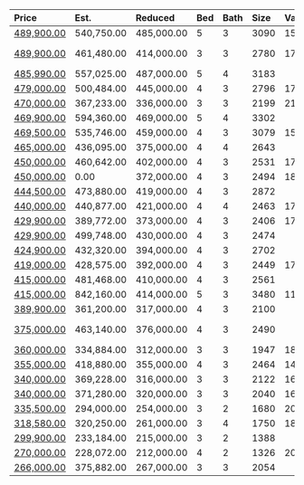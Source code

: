 | Price                                                                                    | Est.       | Reduced    | Bed | Bath | Size | Value | Days | Lot  | Year | HOA | Open      |
| :--------------------------------------------------------------------------------------- | :--------- | :--------- | :-- | :--- | :--- | :---- | :--- | :--- | :--- | :-- | :-------- |
| [489,900.00](https://www.movoto.com/home/102-pennsbury-ct-cary-nc-27513-413_2133819)     | 540,750.00 | 485,000.00 | 5   | 3    | 3090 | 159   | 1    | 0.31 | 1992 | 7   |           |
| [489,900.00](https://www.movoto.com/home/304-n-west-st-cary-nc-27513-413_2321937)        | 461,480.00 | 414,000.00 | 3   | 3    | 2780 | 176   | 78   | 6534 | 2020 | 0   | Open 8/16 |
| [485,990.00](https://www.movoto.com/home/316-barthel-dr-cary-nc-27513-413_2337007)       | 557,025.00 | 487,000.00 | 5   | 4    | 3183 |       |      |      |      |     |           |
| [479,000.00](https://www.movoto.com/home/103-roebling-ln-cary-nc-27513-413_2319752)      | 500,484.00 | 445,000.00 | 4   | 3    | 2796 | 171   | 90   | 0.31 | 1996 | 33  |           |
| [470,000.00](https://www.movoto.com/home/705-modena-dr-cary-nc-27513-413_2329174)        | 367,233.00 | 336,000.00 | 3   | 3    | 2199 | 214   | 40   | 0.70 | 1995 | 0   |           |
| [469,900.00](https://www.movoto.com/home/360-roberts-ridge-dr-cary-nc-27513-413_2110526) | 594,360.00 | 469,000.00 | 5   | 4    | 3302 |       |      |      |      |     |           |
| [469,500.00](https://www.movoto.com/home/106-trinity-grove-dr-cary-nc-27513-413_2335817) | 535,746.00 | 459,000.00 | 4   | 3    | 3079 | 152   | 8    | 9583 | 2005 | 52  |           |
| [465,000.00](https://www.movoto.com/home/626-chronicle-dr-cary-nc-27513-413_2107344)     | 436,095.00 | 375,000.00 | 4   | 4    | 2643 |       |      |      |      |     |           |
| [450,000.00](https://www.movoto.com/home/501-legault-dr-cary-nc-27513-413_2336023)       | 460,642.00 | 402,000.00 | 4   | 3    | 2531 | 178   | 7    | 0.30 | 1996 | 13  |           |
| [450,000.00](https://www.movoto.com/home/101-pinehill-way-cary-nc-27513-413_2320575)     | 0.00       | 372,000.00 | 4   | 3    | 2494 | 180   | 86   | 0.34 | 1988 | 21  |           |
| [444,500.00](https://www.movoto.com/home/320-barthel-dr-cary-nc-27513-413_2334906)       | 473,880.00 | 419,000.00 | 4   | 3    | 2872 |       |      |      |      |     |           |
| [440,000.00](https://www.movoto.com/home/522-wood-st-cary-nc-27513-413_2224000)          | 440,877.00 | 421,000.00 | 4   | 4    | 2463 | 179   | 2    | 2178 | 2019 | 115 |           |
| [429,900.00](https://www.movoto.com/home/217-custer-trl-cary-nc-27513-413_2336581)       | 389,772.00 | 373,000.00 | 4   | 3    | 2406 | 179   | 3    | 0.27 | 1992 | 13  |           |
| [429,900.00](https://www.movoto.com/home/524-cedar-ridge-rd-cary-nc-27513-413_2133553)   | 499,748.00 | 430,000.00 | 4   | 3    | 2474 |       |      |      |      |     |           |
| [424,900.00](https://www.movoto.com/home/206-moravia-ln-cary-nc-27513-413_2331439)       | 432,320.00 | 394,000.00 | 4   | 3    | 2702 |       |      |      |      |     |           |
| [419,000.00](https://www.movoto.com/home/1028-laurel-twist-rd-cary-nc-27513-413_2161538) | 428,575.00 | 392,000.00 | 4   | 3    | 2449 | 171   | 56   | 3485 | 2018 | 150 |           |
| [415,000.00](https://www.movoto.com/home/322-stromer-dr-cary-nc-27513-pid_9fiy43b5jh)    | 481,468.00 | 410,000.00 | 4   | 3    | 2561 |       |      |      |      |     |           |
| [415,000.00](https://www.movoto.com/home/1133-evans-rd-cary-nc-27513-413_2060271)        | 842,160.00 | 414,000.00 | 5   | 3    | 3480 | 119   | 1588 | 0.97 | 1965 | 0   |           |
| [389,900.00](https://www.movoto.com/home/323-stromer-dr-cary-nc-27513-413_2335797)       | 361,200.00 | 317,000.00 | 4   | 3    | 2100 |       |      |      |      |     |           |
| [375,000.00](https://www.movoto.com/home/125-joel-ct-cary-nc-27513-413_2335656)          | 463,140.00 | 376,000.00 | 4   | 3    | 2490 |       |      |      |      |     | Open 8/16 |
| [360,000.00](https://www.movoto.com/home/1113-laurel-twist-rd-cary-nc-27513-413_2132772) | 334,884.00 | 312,000.00 | 3   | 3    | 1947 | 185   | 22   | 3049 | 2017 | 150 |           |
| [355,000.00](https://www.movoto.com/home/308-tecumseh-ct-cary-nc-27513-413_2313026)      | 418,880.00 | 355,000.00 | 4   | 3    | 2464 | 144   | 127  | 0.29 | 2000 | 0   |           |
| [340,000.00](https://www.movoto.com/home/304-wyatts-pond-ln-cary-nc-27513-413_2331717)   | 369,228.00 | 316,000.00 | 3   | 3    | 2122 | 160   | 29   | 0.29 | 1985 | 0   |           |
| [340,000.00](https://www.movoto.com/home/103-wabash-cir-cary-nc-27513-413_2328701)       | 371,280.00 | 320,000.00 | 3   | 3    | 2040 | 167   | 44   | 8712 | 1990 | 40  |           |
| [335,500.00](https://www.movoto.com/home/119-keystone-dr-cary-nc-27513-413_2336966)      | 294,000.00 | 254,000.00 | 3   | 2    | 1680 | 200   | 2    | 7841 | 1988 | 14  |           |
| [318,580.00](https://www.movoto.com/home/307-page-square-dr-cary-nc-27513-413_2328097)   | 320,250.00 | 261,000.00 | 3   | 4    | 1750 | 182   | 46   | 1742 | 2020 | 152 |           |
| [299,900.00](https://www.movoto.com/home/103-lonesome-pine-dr-cary-nc-27513-413_2336066) | 233,184.00 | 215,000.00 | 3   | 2    | 1388 |       |      |      |      |     |           |
| [270,000.00](https://www.movoto.com/home/309-middleton-ave-cary-nc-27513-413_2228546)    | 228,072.00 | 212,000.00 | 4   | 2    | 1326 | 204   | 137  | 0.33 | 1961 | 0   |           |
| [266,000.00](https://www.movoto.com/home/118-oak-hill-loop-cary-nc-27513-413_2311312)    | 375,882.00 | 267,000.00 | 3   | 3    | 2054 |       |      |      |      |     |           |